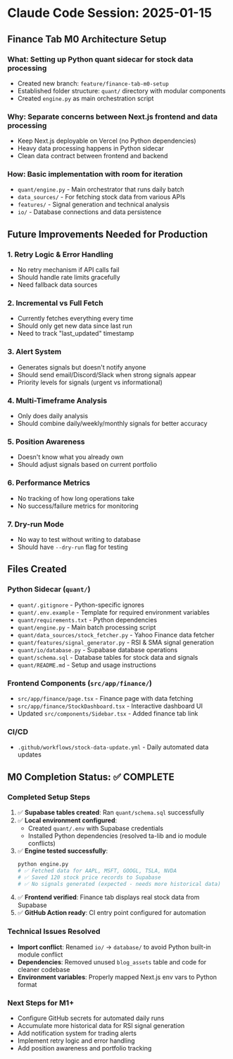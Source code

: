 # Claude Code Session: 2025-01-15

## Finance Tab M0 Architecture Setup

### What: Setting up Python quant sidecar for stock data processing
- Created new branch: `feature/finance-tab-m0-setup`
- Established folder structure: `quant/` directory with modular components
- Created `engine.py` as main orchestration script

### Why: Separate concerns between Next.js frontend and data processing
- Keep Next.js deployable on Vercel (no Python dependencies)
- Heavy data processing happens in Python sidecar
- Clean data contract between frontend and backend

### How: Basic implementation with room for iteration
- `quant/engine.py` - Main orchestrator that runs daily batch
- `data_sources/` - For fetching stock data from various APIs
- `features/` - Signal generation and technical analysis
- `io/` - Database connections and data persistence

## Future Improvements Needed for Production

### 1. Retry Logic & Error Handling
- No retry mechanism if API calls fail
- Should handle rate limits gracefully
- Need fallback data sources

### 2. Incremental vs Full Fetch
- Currently fetches everything every time
- Should only get new data since last run
- Need to track "last_updated" timestamp

### 3. Alert System
- Generates signals but doesn't notify anyone
- Should send email/Discord/Slack when strong signals appear
- Priority levels for signals (urgent vs informational)

### 4. Multi-Timeframe Analysis
- Only does daily analysis
- Should combine daily/weekly/monthly signals for better accuracy

### 5. Position Awareness
- Doesn't know what you already own
- Should adjust signals based on current portfolio

### 6. Performance Metrics
- No tracking of how long operations take
- No success/failure metrics for monitoring

### 7. Dry-run Mode
- No way to test without writing to database
- Should have `--dry-run` flag for testing

## Files Created

### Python Sidecar (`quant/`)
- `quant/.gitignore` - Python-specific ignores
- `quant/.env.example` - Template for required environment variables
- `quant/requirements.txt` - Python dependencies
- `quant/engine.py` - Main batch processing script
- `quant/data_sources/stock_fetcher.py` - Yahoo Finance data fetcher
- `quant/features/signal_generator.py` - RSI & SMA signal generation
- `quant/io/database.py` - Supabase database operations
- `quant/schema.sql` - Database tables for stock data and signals
- `quant/README.md` - Setup and usage instructions

### Frontend Components (`src/app/finance/`)
- `src/app/finance/page.tsx` - Finance page with data fetching
- `src/app/finance/StockDashboard.tsx` - Interactive dashboard UI
- Updated `src/components/Sidebar.tsx` - Added finance tab link

### CI/CD
- `.github/workflows/stock-data-update.yml` - Daily automated data updates

## M0 Completion Status: ✅ COMPLETE

### Completed Setup Steps
1. ✅ **Supabase tables created**: Ran `quant/schema.sql` successfully
2. ✅ **Local environment configured**: 
   - Created `quant/.env` with Supabase credentials
   - Installed Python dependencies (resolved ta-lib and io module conflicts)
3. ✅ **Engine tested successfully**: 
   ```bash
   python engine.py
   # ✅ Fetched data for AAPL, MSFT, GOOGL, TSLA, NVDA
   # ✅ Saved 120 stock price records to Supabase
   # ✅ No signals generated (expected - needs more historical data)
   ```
4. ✅ **Frontend verified**: Finance tab displays real stock data from Supabase
5. ✅ **GitHub Action ready**: CI entry point configured for automation

### Technical Issues Resolved
- **Import conflict**: Renamed `io/` → `database/` to avoid Python built-in module conflict
- **Dependencies**: Removed unused `blog_assets` table and code for cleaner codebase
- **Environment variables**: Properly mapped Next.js env vars to Python format

### Next Steps for M1+
- Configure GitHub secrets for automated daily runs
- Accumulate more historical data for RSI signal generation
- Add notification system for trading alerts
- Implement retry logic and error handling
- Add position awareness and portfolio tracking